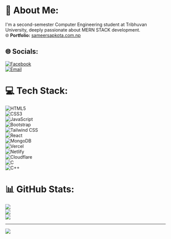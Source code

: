 # 💫 About Me:
I'm a second-semester Computer Engineering student at Tribhuvan University, deeply passionate about MERN STACK development.  
🌐 **Portfolio:** [sameersapkota.com.np](https://sameersapkota.com.np)

## 🌐 Socials:
[![Facebook](https://img.shields.io/badge/Facebook-%231877F2.svg?logo=Facebook&logoColor=white)](https://www.facebook.com/samir.sapkota.374/)  
[![Email](https://img.shields.io/badge/Email-D14836?logo=gmail&logoColor=white)](mailto:namrmc008@gmail.com)  

# 💻 Tech Stack:
![HTML5](https://img.shields.io/badge/html5-%23E34F26.svg?style=for-the-badge&logo=html5&logoColor=white)  
![CSS3](https://img.shields.io/badge/css3-%231572B6.svg?style=for-the-badge&logo=css3&logoColor=white)  
![JavaScript](https://img.shields.io/badge/javascript-%23323330.svg?style=for-the-badge&logo=javascript&logoColor=%23F7DF1E)  
![Bootstrap](https://img.shields.io/badge/bootstrap-%238511FA.svg?style=for-the-badge&logo=bootstrap&logoColor=white)  
![Tailwind CSS](https://img.shields.io/badge/tailwindcss-%2338B2AC.svg?style=for-the-badge&logo=tailwind-css&logoColor=white)  
![React](https://img.shields.io/badge/react-%2320232a.svg?style=for-the-badge&logo=react&logoColor=%2361DAFB)  
![MongoDB](https://img.shields.io/badge/MongoDB-%234ea94b.svg?style=for-the-badge&logo=mongodb&logoColor=white)  
![Vercel](https://img.shields.io/badge/vercel-%23000000.svg?style=for-the-badge&logo=vercel&logoColor=white)  
![Netlify](https://img.shields.io/badge/netlify-%23000000.svg?style=for-the-badge&logo=netlify&logoColor=#00C7B7)  
![Cloudflare](https://img.shields.io/badge/Cloudflare-F38020?style=for-the-badge&logo=Cloudflare&logoColor=white)  
![C](https://img.shields.io/badge/c-%2300599C.svg?style=for-the-badge&logo=c&logoColor=white)  
![C++](https://img.shields.io/badge/c++-%2300599C.svg?style=for-the-badge&logo=c%2B%2B&logoColor=white)  

# 📊 GitHub Stats:
![](https://github-readme-stats.vercel.app/api?username=acidicsameer&theme=prussian&hide_border=true&include_all_commits=true&count_private=false)  
![](https://nirzak-streak-stats.vercel.app/?user=acidicsameer&theme=prussian&hide_border=true)  
![](https://github-readme-stats.vercel.app/api/top-langs/?username=acidicsameer&theme=prussian&hide_border=true&include_all_commits=true&count_private=false&layout=compact)

---

[![](https://visitcount.itsvg.in/api?id=acidicsameer&icon=0&color=0)](https://visitcount.itsvg.in)

<!-- Proudly created with GPRM ( https://gprm.itsvg.in ) -->
